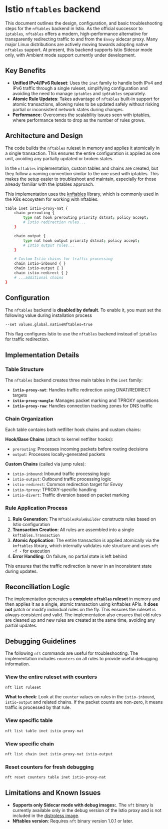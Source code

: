 # Istio `nftables` backend

This document outlines the design, configuration, and basic troubleshooting steps for the `nftables` backend in Istio.
As the official successor to `iptables`, `nftables` offers a modern, high-performance alternative for transparently redirecting
traffic to and from the `Envoy` sidecar proxy. Many major Linux distributions are actively moving towards adopting native
`nftables` support. At present, this backend supports Istio Sidecar mode only, with Ambient mode support currently under development.

## Key Benefits

- **Unified IPv4/IPv6 Ruleset**: Uses the `inet` family to handle both IPv4 and IPv6 traffic through a single ruleset, simplifying
    configuration and avoiding the need to manage `iptables` and `ip6tables` separately.
- **Atomic Rule Updates**: Takes advantage of `nftables` built-in support for atomic transactions, allowing rules to be updated safely
    without risking partial or inconsistent network states during changes.
- **Performance**: Overcomes the scalability issues seen with iptables, where performance tends to drop as the number of rules grows.

## Architecture and Design

The code builds the `nftables` ruleset in memory and applies it atomically in a single transaction. This ensures the entire configuration
is applied as one unit, avoiding any partially updated or broken states.

In the `nftables` implementation, custom tables and chains are created, but they follow a naming convention similar to the one used
with iptables. This makes the setup easier to troubleshoot and maintain, especially for those already familiar with the iptables approach.

This implementation uses the [knftables](https://github.com/kubernetes-sigs/knftables) library, which is commonly used in the K8s ecosystem
for working with nftables.

```sh
table inet istio-proxy-nat {
    chain prerouting {
        type nat hook prerouting priority dstnat; policy accept;
        # Istio redirection rules...
    }

    chain output {
        type nat hook output priority dstnat; policy accept;
        # Istio output rules...
    }

    # Custom Istio chains for traffic processing
    chain istio-inbound { }
    chain istio-output { }
    chain istio-redirect { }
    # ...additional chains
}
```

## Configuration

The `nftables` backend is **disabled by default**. To enable it, you must set the following value during installation process

```sh
--set values.global.nativeNftables=true
```

This flag configures Istio to use the `nftables` backend instead of `iptables` for traffic redirection.

## Implementation Details

### Table Structure

The `nftables` backend creates three main tables in the `inet` family:

- **`istio-proxy-nat`**: Handles traffic redirection using DNAT/REDIRECT targets
- **`istio-proxy-mangle`**: Manages packet marking and TPROXY operations
- **`istio-proxy-raw`**: Handles connection tracking zones for DNS traffic

### Chain Organization

Each table contains both netfilter hook chains and custom chains:

**Hook/Base Chains** (attach to kernel netfilter hooks):
- `prerouting`: Processes incoming packets before routing decisions
- `output`: Processes locally-generated packets

**Custom Chains** (called via jump rules):
- `istio-inbound`: Inbound traffic processing logic
- `istio-output`: Outbound traffic processing logic
- `istio-redirect`: Common redirection target for Envoy
- `istio-tproxy`: TPROXY-specific handling
- `istio-divert`: Traffic diversion based on packet marking

### Rule Application Process

1. **Rule Generation**: The `NftablesRuleBuilder` constructs rules based on Istio configuration
1. **Transaction Creation**: All rules are assembled into a single `knftables.Transaction`
1. **Atomic Application**: The entire transaction is applied atomically via the `knftables` library, which internally validates rule structure and uses `nft -f -` for execution
1. **Error Handling**: On failure, no partial state is left behind

This ensures that the traffic redirection is never in an inconsistent state during updates.

## Reconciliation Logic

The implementation generates a **complete `nftables` ruleset** in memory and then applies it as a single, atomic transaction using knftables APIs.
It **does not** patch or modify individual rules on the fly. This ensures the ruleset is always consistent and valid.
The implementation also ensures that old rules are cleaned up and new rules are created at the same time, avoiding any partial updates.

## Debugging Guidelines

The following `nft` commands are useful for troubleshooting. The implementation includes `counters` on all rules to provide useful debugging information.

### View the entire ruleset with counters

```bash
nft list ruleset
```

**What to check**: Look at the `counter` values on rules in the `istio-inbound`, `istio-output` and related chains.
If the packet counts are non-zero, it means traffic is processed by that rule.

### View specific table

```bash
nft list table inet istio-proxy-nat
```

### View specific chain

```bash
nft list chain inet istio-proxy-nat istio-output
```

### Reset counters for fresh debugging

```bash
nft reset counters table inet istio-proxy-nat
```

## Limitations and Known Issues

- **Supports only Sidecar mode with debug images:**. The `nft` binary is currently available only in the debug version of the Istio proxy
    and is not included in the [distroless image](https://github.com/istio/istio/issues/57237).
- **Nftables version**: Requires `nft` binary version 1.0.1 or later.
